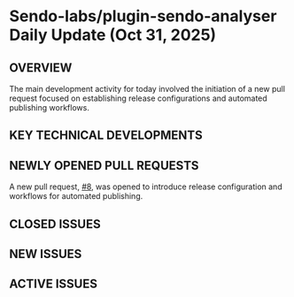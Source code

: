 # Sendo-labs/plugin-sendo-analyser Daily Update (Oct 31, 2025)
## OVERVIEW 
The main development activity for today involved the initiation of a new pull request focused on establishing release configurations and automated publishing workflows.
## KEY TECHNICAL DEVELOPMENTS

## NEWLY OPENED PULL REQUESTS
A new pull request, [#8](https://github.com/Sendo-labs/plugin-sendo-analyser/pull/8), was opened to introduce release configuration and workflows for automated publishing.
## CLOSED ISSUES

## NEW ISSUES

## ACTIVE ISSUES